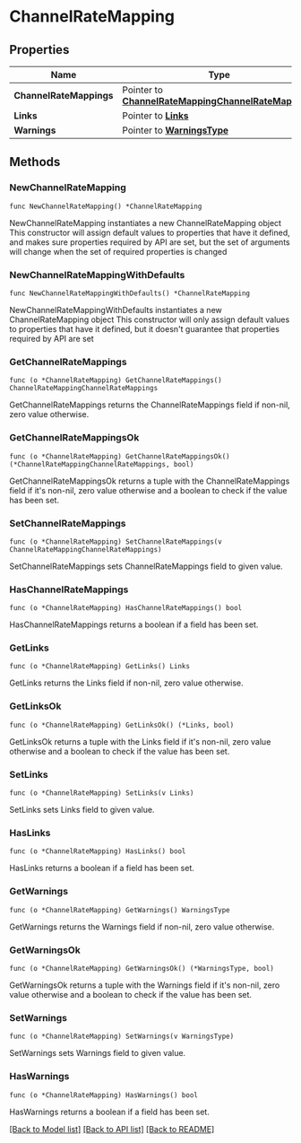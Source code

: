 # ChannelRateMapping

## Properties

Name | Type | Description | Notes
------------ | ------------- | ------------- | -------------
**ChannelRateMappings** | Pointer to [**ChannelRateMappingChannelRateMappings**](ChannelRateMappingChannelRateMappings.md) |  | [optional] 
**Links** | Pointer to [**Links**](Links.md) |  | [optional] 
**Warnings** | Pointer to [**WarningsType**](WarningsType.md) |  | [optional] 

## Methods

### NewChannelRateMapping

`func NewChannelRateMapping() *ChannelRateMapping`

NewChannelRateMapping instantiates a new ChannelRateMapping object
This constructor will assign default values to properties that have it defined,
and makes sure properties required by API are set, but the set of arguments
will change when the set of required properties is changed

### NewChannelRateMappingWithDefaults

`func NewChannelRateMappingWithDefaults() *ChannelRateMapping`

NewChannelRateMappingWithDefaults instantiates a new ChannelRateMapping object
This constructor will only assign default values to properties that have it defined,
but it doesn't guarantee that properties required by API are set

### GetChannelRateMappings

`func (o *ChannelRateMapping) GetChannelRateMappings() ChannelRateMappingChannelRateMappings`

GetChannelRateMappings returns the ChannelRateMappings field if non-nil, zero value otherwise.

### GetChannelRateMappingsOk

`func (o *ChannelRateMapping) GetChannelRateMappingsOk() (*ChannelRateMappingChannelRateMappings, bool)`

GetChannelRateMappingsOk returns a tuple with the ChannelRateMappings field if it's non-nil, zero value otherwise
and a boolean to check if the value has been set.

### SetChannelRateMappings

`func (o *ChannelRateMapping) SetChannelRateMappings(v ChannelRateMappingChannelRateMappings)`

SetChannelRateMappings sets ChannelRateMappings field to given value.

### HasChannelRateMappings

`func (o *ChannelRateMapping) HasChannelRateMappings() bool`

HasChannelRateMappings returns a boolean if a field has been set.

### GetLinks

`func (o *ChannelRateMapping) GetLinks() Links`

GetLinks returns the Links field if non-nil, zero value otherwise.

### GetLinksOk

`func (o *ChannelRateMapping) GetLinksOk() (*Links, bool)`

GetLinksOk returns a tuple with the Links field if it's non-nil, zero value otherwise
and a boolean to check if the value has been set.

### SetLinks

`func (o *ChannelRateMapping) SetLinks(v Links)`

SetLinks sets Links field to given value.

### HasLinks

`func (o *ChannelRateMapping) HasLinks() bool`

HasLinks returns a boolean if a field has been set.

### GetWarnings

`func (o *ChannelRateMapping) GetWarnings() WarningsType`

GetWarnings returns the Warnings field if non-nil, zero value otherwise.

### GetWarningsOk

`func (o *ChannelRateMapping) GetWarningsOk() (*WarningsType, bool)`

GetWarningsOk returns a tuple with the Warnings field if it's non-nil, zero value otherwise
and a boolean to check if the value has been set.

### SetWarnings

`func (o *ChannelRateMapping) SetWarnings(v WarningsType)`

SetWarnings sets Warnings field to given value.

### HasWarnings

`func (o *ChannelRateMapping) HasWarnings() bool`

HasWarnings returns a boolean if a field has been set.


[[Back to Model list]](../README.md#documentation-for-models) [[Back to API list]](../README.md#documentation-for-api-endpoints) [[Back to README]](../README.md)


